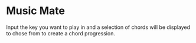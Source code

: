 # Music Mate
Input the key you want to play in and a selection of chords will be displayed to chose from to create a chord progression.
